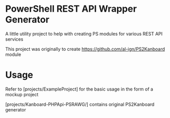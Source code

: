 # PowerShell REST API Wrapper Generator

A little utility project to help with creating PS modules for various REST API services

This project was originally to create https://github.com/al-ign/PS2Kanboard module

# Usage

Refer to [projects/ExampleProject] for the basic usage in the form of a mockup project

[projects/Kanboard-PHPApi-PSRAWG/] contains original PS2Kanboard generator

